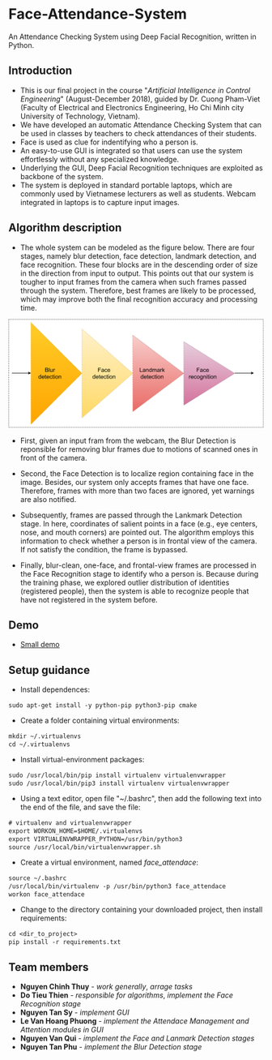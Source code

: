 # Face-Attendance-System
An Attendance Checking System using Deep Facial Recognition, written in Python.


## Introduction
* This is our final project in the course "*Artificial Intelligence in Control Engineering*" (August-December 2018), guided by Dr. Cuong Pham-Viet (Faculty of Electrical and Electronics Engineering, Ho Chi Minh city University of Technology, Vietnam).
* We have developed an automatic Attendance Checking System that can be used in classes by teachers to check attendances of their students.
* Face is used as clue for indentifying who a person is.
* An easy-to-use GUI is integrated so that users can use the system effortlessly without any specialized knowledge.
* Underlying the GUI, Deep Facial Recognition techniques are exploited as backbone of the system.
* The system is deployed in standard portable laptops, which are commonly used by Vietnamese lecturers as well as students. Webcam integrated in laptops is to capture input images.


## Algorithm description
* The whole system can be modeled as the figure below. There are four stages, namely blur detection, face detection, landmark detection, and face recognition. These four blocks are in the descending order of size in the direction from input to output. This points out that our system is tougher to input frames from the camera when such frames passed through the system. Therefore, best frames are likely to be processed, which may improve both the final recognition accuracy and processing time.
<p align="center">
  <img src="https://github.com/AntiAegis/Face-Attendance-System/blob/master/report/img/system-pipeline.png" width="700" alt="accessibility text">
</p>

* First, given an input fram from the webcam, the Blur Detection is reponsible for removing blur frames due to motions of scanned ones in front of the camera.

* Second, the Face Detection is to localize region containing face in the image. Besides, our system only accepts frames that have one face. Therefore, frames with more than two faces are ignored, yet warnings are also notified.

* Subsequently, frames are passed through the Lankmark Detection stage. In here, coordinates of salient points in a face (e.g., eye centers, nose, and mouth corners) are pointed out. The algorithm employs this information to check whether a person is in frontal view of the camera. If not satisfy the condition, the frame is bypassed.

* Finally, blur-clean, one-face, and frontal-view frames are processed in the Face Recognition stage to identify who a person is. Because during the training phase, we explored outlier distribution of identities (registered people), then the system is able to recognize people that have not registered in the system before.


## Demo
* [Small demo](https://www.youtube.com/watch?v=XzDDHDtsNwk)


## Setup guidance
* Install dependences:
```
sudo apt-get install -y python-pip python3-pip cmake
```
* Create a folder containing virtual environments:
```
mkdir ~/.virtualenvs
cd ~/.virtualenvs
```
* Install virtual-environment packages:
```
sudo /usr/local/bin/pip install virtualenv virtualenvwrapper
sudo /usr/local/bin/pip3 install virtualenv virtualenvwrapper
```
* Using a text editor, open file "~/.bashrc", then add the following text into the end of the file, and save the file:
```
# virtualenv and virtualenvwrapper
export WORKON_HOME=$HOME/.virtualenvs
export VIRTUALENVWRAPPER_PYTHON=/usr/bin/python3
source /usr/local/bin/virtualenvwrapper.sh
```
* Create a virtual environment, named *face_attendace*:
```
source ~/.bashrc
/usr/local/bin/virtualenv -p /usr/bin/python3 face_attendace
workon face_attendace
```
* Change to the directory containing your downloaded project, then install requirements:
```
cd <dir_to_project>
pip install -r requirements.txt
```


## Team members
* **Nguyen Chinh Thuy** - *work generally*, *arrage tasks*
* **Do Tieu Thien** - *responsible for algorithms*, *implement the Face Recognition stage*
* **Nguyen Tan Sy** - *implement GUI*
* **Le Van Hoang Phuong** - *implement the Attendace Management and Attention modules in GUI*
* **Nguyen Van Qui** - *implement the Face and Lanmark Detection stages*
* **Nguyen Tan Phu** - *implement the Blur Detection stage*
